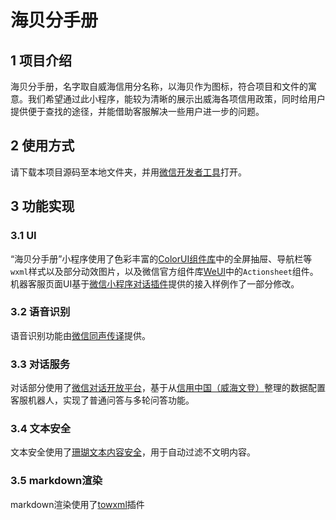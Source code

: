 # 海贝分手册

## 1 项目介绍
海贝分手册，名字取自威海信用分名称，以海贝作为图标，符合项目和文件的寓意。我们希望通过此小程序，能较为清晰的展示出威海各项信用政策，同时给用户提供便于查找的途径，并能借助客服解决一些用户进一步的问题。

## 2 使用方式

请下载本项目源码至本地文件夹，并用[微信开发者工具](https://developers.weixin.qq.com/miniprogram/dev/devtools/download.html)打开。

## 3 功能实现

### 3.1 UI

“海贝分手册”小程序使用了色彩丰富的[ColorUI组件库](https://github.com/weilanwl/ColorUI)中的全屏抽屉、导航栏等`wxml`样式以及部分动效图片，以及微信官方组件库[WeUI](https://github.com/Tencent/weui)中的`Actionsheet`组件。机器客服页面UI基于[微信小程序对话插件](https://mp.weixin.qq.com/wxopen/plugindevdoc?appid=wx8c631f7e9f2465e1#6-6-texttospeech)提供的接入样例作了一部分修改。

### 3.2 语音识别

语音识别功能由[微信同声传译](https://developers.weixin.qq.com/miniprogram/dev/extended/service/translator.html)提供。

### 3.3 对话服务

对话部分使用了[微信对话开放平台](https://openai.weixin.qq.com/)，基于从[信用中国（威海文登）](http://wdcredit.gov.cn/)整理的数据配置客服机器人，实现了普通问答与多轮问答功能。

### 3.4 文本安全

文本安全使用了[珊瑚文本内容安全](https://fuwu.weixin.qq.com/detail/00040275a14468e0e689194b251015)，用于自动过滤不文明内容。

### 3.5 markdown渲染

markdown渲染使用了[towxml](https://github.com/sbfkcel/towxml)插件

